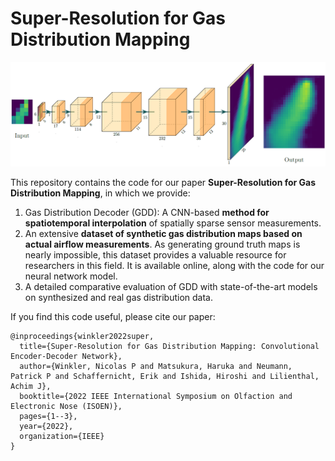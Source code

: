 # Super-Resolution for Gas Distribution Mapping

![Architecture of Network](images/architecture.png)

This repository contains the code for our paper **Super-Resolution for Gas Distribution Mapping**, in which we provide:

1. Gas Distribution Decoder (GDD): A CNN-based **method for spatiotemporal interpolation** of spatially sparse sensor measurements.
2.  An extensive **dataset of synthetic gas distribution maps based on actual airflow measurements**. As generating ground truth maps is nearly impossible, this dataset provides a valuable resource for researchers in this field. It is available online, along with the code for our neural network model. 
3.  A detailed comparative evaluation of GDD with state-of-the-art models on synthesized and real gas distribution data.

If you find this code useful, please cite our paper:
```
@inproceedings{winkler2022super,
  title={Super-Resolution for Gas Distribution Mapping: Convolutional Encoder-Decoder Network},
  author={Winkler, Nicolas P and Matsukura, Haruka and Neumann, Patrick P and Schaffernicht, Erik and Ishida, Hiroshi and Lilienthal, Achim J},
  booktitle={2022 IEEE International Symposium on Olfaction and Electronic Nose (ISOEN)},
  pages={1--3},
  year={2022},
  organization={IEEE}
}
```

